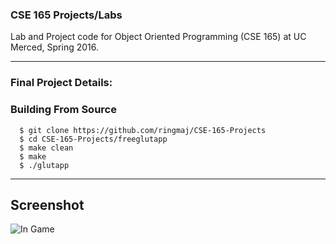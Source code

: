 ### CSE 165 Projects/Labs


Lab and Project code for Object Oriented Programming (CSE 165) at UC Merced, Spring 2016.

------

### Final Project Details:
### Building From Source

```
  $ git clone https://github.com/ringmaj/CSE-165-Projects
  $ cd CSE-165-Projects/freeglutapp
  $ make clean
  $ make
  $ ./glutapp
```
------



## Screenshot

![In Game](https://raw.githubusercontent.com/ringmaj/CSE-165-Projects/master/Screenshots/1.png)